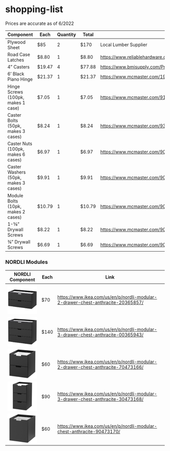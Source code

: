 # shopping-list

Prices are accurate as of 6/2022

| Component | Each | Quantity | Total | Link |
| --------- | ---- | -------- | ----- | ---- |
| Plywood Sheet | $85 | 2 | $170 | Local Lumber Supplier| 
| Road Case Latches | $8.80 | 1 | $8.80 | https://www.reliablehardware.com/mediumrecessedlatchblack.aspx | 
| 4” Casters | $19.47 | 4 | $77.88 | https://www.bmisupply.com/ProductDetail/064240SXK |
| 6’ Black Piano Hinge | $21.37 | 1 | $21.37 | https://www.mcmaster.com/1904A82-1904A29/ |
| Hinge Screws (100pk, makes 1 case) | $7.05 | 1 | $7.05 | https://www.mcmaster.com/91555A114/ |
| Caster Bolts (50pk, makes 3 cases) | $8.24 | 1 | $8.24 | https://www.mcmaster.com/93604A643/ |
| Caster Nuts (100pk, makes 6 cases) | $6.97 | 1 | $6.97 | https://www.mcmaster.com/90371A019/ |
| Caster Washers (50pk, makes 3 cases) | $9.91 | 1 | $9.91 | https://www.mcmaster.com/90850A150/ |
| Module Bolts (10pk, makes 2 cases) | $10.79 | 1 | $10.79 | https://www.mcmaster.com/90185A420/ |
| 1-⅝” Drywall Screws | $8.22 | 1 | $8.22 | https://www.mcmaster.com/90095A416/ |
| ¾” Drywall Screws | $6.69 | 1 | $6.69 | https://www.mcmaster.com/90031A151/ |


### NORDLI Modules

| NORDLI Component | Each | Link |
| ---------------- | ---- | ---- |
| <img src="nordli-img/2 drawer full width.jpg" width="128"/> | $70 | https://www.ikea.com/us/en/p/nordli-modular-2-drawer-chest-anthracite-20365857/ |
| <img src="nordli-img/3 drawer full width.jpg" width="128"/> | $140 | https://www.ikea.com/us/en/p/nordli-modular-3-drawer-chest-anthracite-00365943/ |
| <img src="nordli-img/2 drawer half width.jpg" width="128"/> | $60 | https://www.ikea.com/us/en/p/nordli-modular-2-drawer-chest-anthracite-70473166/ |
| <img src="nordli-img/3 drawer half width.jpg" width="128"/> | $90 | https://www.ikea.com/us/en/p/nordli-modular-3-drawer-chest-anthracite-30473168/ |
| <img src="nordli-img/1 drawer double height half width.jpg" width="128"/> | $60 | https://www.ikea.com/us/en/p/nordli-modular-chest-anthracite-90473170/ |



